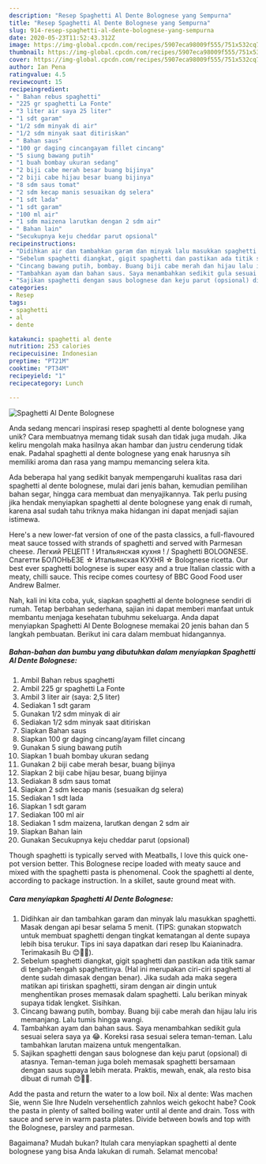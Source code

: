 ```yaml
---
description: "Resep Spaghetti Al Dente Bolognese yang Sempurna"
title: "Resep Spaghetti Al Dente Bolognese yang Sempurna"
slug: 914-resep-spaghetti-al-dente-bolognese-yang-sempurna
date: 2020-05-23T11:52:43.312Z
image: https://img-global.cpcdn.com/recipes/5907eca98009f555/751x532cq70/spaghetti-al-dente-bolognese-foto-resep-utama.jpg
thumbnail: https://img-global.cpcdn.com/recipes/5907eca98009f555/751x532cq70/spaghetti-al-dente-bolognese-foto-resep-utama.jpg
cover: https://img-global.cpcdn.com/recipes/5907eca98009f555/751x532cq70/spaghetti-al-dente-bolognese-foto-resep-utama.jpg
author: Ian Pena
ratingvalue: 4.5
reviewcount: 15
recipeingredient:
- " Bahan rebus spaghetti"
- "225 gr spaghetti La Fonte"
- "3 liter air saya 25 liter"
- "1 sdt garam"
- "1/2 sdm minyak di air"
- "1/2 sdm minyak saat ditiriskan"
- " Bahan saus"
- "100 gr daging cincangayam fillet cincang"
- "5 siung bawang putih"
- "1 buah bombay ukuran sedang"
- "2 biji cabe merah besar buang bijinya"
- "2 biji cabe hijau besar buang bijinya"
- "8 sdm saus tomat"
- "2 sdm kecap manis sesuaikan dg selera"
- "1 sdt lada"
- "1 sdt garam"
- "100 ml air"
- "1 sdm maizena larutkan dengan 2 sdm air"
- " Bahan lain"
- "Secukupnya keju cheddar parut opsional"
recipeinstructions:
- "Didihkan air dan tambahkan garam dan minyak lalu masukkan spaghetti. Masak dengan api besar selama 5 menit. (TIPS: gunakan stopwatch untuk membuat spaghetti dengan tingkat kematangan al dente supaya lebih bisa terukur. Tips ini saya dapatkan dari resep Ibu Kaianinadra. Terimakasih Bu 😊🙏🏻)."
- "Sebelum spaghetti diangkat, gigit spaghetti dan pastikan ada titik samar di tengah-tengah spaghettinya. (Hal ini merupakan ciri-ciri spaghetti al dente sudah dimasak dengan benar). Jika sudah ada maka segera matikan api tiriskan spaghetti, siram dengan air dingin untuk menghentikan proses memasak dalam spaghetti. Lalu berikan minyak supaya tidak lengket. Sisihkan."
- "Cincang bawang putih, bombay. Buang biji cabe merah dan hijau lalu iris memanjang. Lalu tumis hingga wangi."
- "Tambahkan ayam dan bahan saus. Saya menambahkan sedikit gula sesuai selera saya ya 😂. Koreksi rasa sesuai selera teman-teman. Lalu tambahkan larutan maizena untuk mengentalkan."
- "Sajikan spaghetti dengan saus bolognese dan keju parut (opsional) di atasnya. Teman-teman juga boleh memasak spaghetti bersamaan dengan saus supaya lebih merata. Praktis, mewah, enak, ala resto bisa dibuat di rumah 😍👍🏻."
categories:
- Resep
tags:
- spaghetti
- al
- dente

katakunci: spaghetti al dente 
nutrition: 253 calories
recipecuisine: Indonesian
preptime: "PT21M"
cooktime: "PT34M"
recipeyield: "1"
recipecategory: Lunch

---
```



![Spaghetti Al Dente Bolognese](https://img-global.cpcdn.com/recipes/5907eca98009f555/751x532cq70/spaghetti-al-dente-bolognese-foto-resep-utama.jpg)

Anda sedang mencari inspirasi resep spaghetti al dente bolognese yang unik? Cara membuatnya memang tidak susah dan tidak juga mudah. Jika keliru mengolah maka hasilnya akan hambar dan justru cenderung tidak enak. Padahal spaghetti al dente bolognese yang enak harusnya sih memiliki aroma dan rasa yang mampu memancing selera kita.

Ada beberapa hal yang sedikit banyak mempengaruhi kualitas rasa dari spaghetti al dente bolognese, mulai dari jenis bahan, kemudian pemilihan bahan segar, hingga cara membuat dan menyajikannya. Tak perlu pusing jika hendak menyiapkan spaghetti al dente bolognese yang enak di rumah, karena asal sudah tahu triknya maka hidangan ini dapat menjadi sajian istimewa.

Here&#39;s a new lower-fat version of one of the pasta classics, a full-flavoured meat sauce tossed with strands of spaghetti and served with Parmesan cheese. Легкий РЕЦЕПТ ! Итальянская кухня ! / Spaghetti BOLOGNESE. Спагетти БОЛОНЬЕЗЕ ☆ Итальянская КУХНЯ ☆ Bolognese ricetta. Our best ever spaghetti bolognese is super easy and a true Italian classic with a meaty, chilli sauce. This recipe comes courtesy of BBC Good Food user Andrew Balmer.


Nah, kali ini kita coba, yuk, siapkan spaghetti al dente bolognese sendiri di rumah. Tetap berbahan sederhana, sajian ini dapat memberi manfaat untuk membantu menjaga kesehatan tubuhmu sekeluarga. Anda dapat menyiapkan Spaghetti Al Dente Bolognese memakai 20 jenis bahan dan 5 langkah pembuatan. Berikut ini cara dalam membuat hidangannya.

<!--inarticleads1-->

##### Bahan-bahan dan bumbu yang dibutuhkan dalam menyiapkan Spaghetti Al Dente Bolognese:

1. Ambil  Bahan rebus spaghetti
1. Ambil 225 gr spaghetti La Fonte
1. Ambil 3 liter air (saya: 2,5 liter)
1. Sediakan 1 sdt garam
1. Gunakan 1/2 sdm minyak di air
1. Sediakan 1/2 sdm minyak saat ditiriskan
1. Siapkan  Bahan saus
1. Siapkan 100 gr daging cincang/ayam fillet cincang
1. Gunakan 5 siung bawang putih
1. Siapkan 1 buah bombay ukuran sedang
1. Gunakan 2 biji cabe merah besar, buang bijinya
1. Siapkan 2 biji cabe hijau besar, buang bijinya
1. Sediakan 8 sdm saus tomat
1. Siapkan 2 sdm kecap manis (sesuaikan dg selera)
1. Sediakan 1 sdt lada
1. Siapkan 1 sdt garam
1. Sediakan 100 ml air
1. Sediakan 1 sdm maizena, larutkan dengan 2 sdm air
1. Siapkan  Bahan lain
1. Gunakan Secukupnya keju cheddar parut (opsional)


Though spaghetti is typically served with Meatballs, I love this quick one-pot version better. This Bolognese recipe loaded with meaty sauce and mixed with the spaghetti pasta is phenomenal. Cook the spaghetti al dente, according to package instruction. In a skillet, saute ground meat with. 

<!--inarticleads2-->

##### Cara menyiapkan Spaghetti Al Dente Bolognese:

1. Didihkan air dan tambahkan garam dan minyak lalu masukkan spaghetti. Masak dengan api besar selama 5 menit. (TIPS: gunakan stopwatch untuk membuat spaghetti dengan tingkat kematangan al dente supaya lebih bisa terukur. Tips ini saya dapatkan dari resep Ibu Kaianinadra. Terimakasih Bu 😊🙏🏻).
1. Sebelum spaghetti diangkat, gigit spaghetti dan pastikan ada titik samar di tengah-tengah spaghettinya. (Hal ini merupakan ciri-ciri spaghetti al dente sudah dimasak dengan benar). Jika sudah ada maka segera matikan api tiriskan spaghetti, siram dengan air dingin untuk menghentikan proses memasak dalam spaghetti. Lalu berikan minyak supaya tidak lengket. Sisihkan.
1. Cincang bawang putih, bombay. Buang biji cabe merah dan hijau lalu iris memanjang. Lalu tumis hingga wangi.
1. Tambahkan ayam dan bahan saus. Saya menambahkan sedikit gula sesuai selera saya ya 😂. Koreksi rasa sesuai selera teman-teman. Lalu tambahkan larutan maizena untuk mengentalkan.
1. Sajikan spaghetti dengan saus bolognese dan keju parut (opsional) di atasnya. Teman-teman juga boleh memasak spaghetti bersamaan dengan saus supaya lebih merata. Praktis, mewah, enak, ala resto bisa dibuat di rumah 😍👍🏻.


Add the pasta and return the water to a low boil. Nix al dente: Was machen Sie, wenn Sie Ihre Nudeln versehentlich zahnlos weich gekocht habe? Cook the pasta in plenty of salted boiling water until al dente and drain. Toss with sauce and serve in warm pasta plates. Divide between bowls and top with the Bolognese, parsley and parmesan. 

Bagaimana? Mudah bukan? Itulah cara menyiapkan spaghetti al dente bolognese yang bisa Anda lakukan di rumah. Selamat mencoba!
